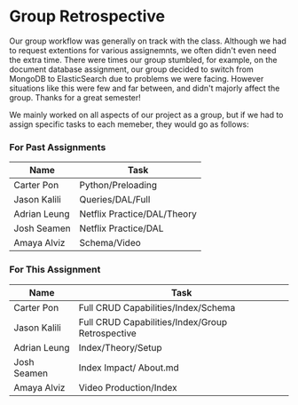 # Group Retrospective

Our group workflow was generally on track with the class. Although we had to request extentions for various assignemnts, we often didn't even need the extra time. There were times our group stumbled, for example, on the document database assignment, our group decided to switch from MongoDB to ElasticSearch due to problems we were facing. However situations like this were few and far between, and didn't majorly affect the group. Thanks for a great semester!

We mainly worked on all aspects of our project as a group, but if we had to assign specific tasks to each memeber, they would go as follows:

### For Past Assignments

| Name         | Task                        |
| ------------ | --------------------------- |
| Carter Pon   | Python/Preloading           |
| Jason Kalili | Queries/DAL/Full            |
| Adrian Leung | Netflix Practice/DAL/Theory |
| Josh Seamen  | Netflix Practice/DAL        |
| Amaya Alviz  | Schema/Video                |

### For This Assignment

| Name         | Task                                             |
| ------------ | ------------------------------------------------ |
| Carter Pon   | Full CRUD Capabilities/Index/Schema              |
| Jason Kalili | Full CRUD Capabilities/Index/Group Retrospective |
| Adrian Leung | Index/Theory/Setup                               |
| Josh Seamen  | Index Impact/ About.md                           |
| Amaya Alviz  | Video Production/Index                           |
